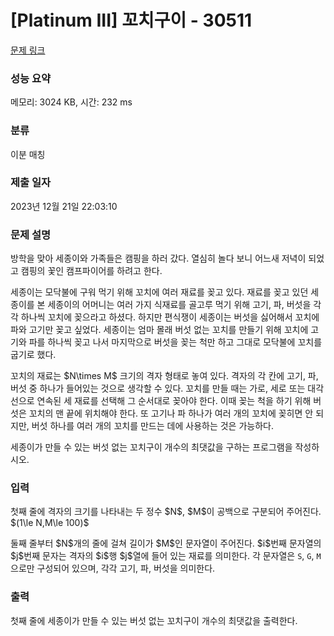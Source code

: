 # [Platinum III] 꼬치구이 - 30511 

[문제 링크](https://www.acmicpc.net/problem/30511) 

### 성능 요약

메모리: 3024 KB, 시간: 232 ms

### 분류

이분 매칭

### 제출 일자

2023년 12월 21일 22:03:10

### 문제 설명

<p>방학을 맞아 세종이와 가족들은 캠핑을 하러 갔다. 열심히 놀다 보니 어느새 저녁이 되었고 캠핑의 꽃인 캠프파이어를 하려고 한다.</p>

<p>세종이는 모닥불에 구워 먹기 위해 꼬치에 여러 재료를 꽂고 있다. 재료를 꽂고 있던 세종이를 본 세종이의 어머니는 여러 가지 식재료를 골고루 먹기 위해 고기, 파, 버섯을 각각 하나씩 꼬치에 꽂으라고 하셨다. 하지만 편식쟁이 세종이는 버섯을 싫어해서 꼬치에 파와 고기만 꽂고 싶었다. 세종이는 엄마 몰래 버섯 없는 꼬치를 만들기 위해 꼬치에 고기와 파를 하나씩 꽂고 나서 마지막으로 버섯을 꽂는 척만 하고 그대로 모닥불에 꼬치를 굽기로 했다.</p>

<p>꼬치의 재료는 $N\times M$ 크기의 격자 형태로 놓여 있다. 격자의 각 칸에 고기, 파, 버섯 중 하나가 들어있는 것으로 생각할 수 있다. 꼬치를 만들 때는 가로, 세로 또는 대각선으로 연속된 세 재료를 선택해 그 순서대로 꽂아야 한다. 이때 꽂는 척을 하기 위해 버섯은 꼬치의 맨 끝에 위치해야 한다. 또 고기나 파 하나가 여러 개의 꼬치에 꽂히면 안 되지만, 버섯 하나를 여러 개의 꼬치를 만드는 데에 사용하는 것은 가능하다.</p>

<p>세종이가 만들 수 있는 버섯 없는 꼬치구이 개수의 최댓값을 구하는 프로그램을 작성하시오.</p>

### 입력 

 <p>첫째 줄에 격자의 크기를 나타내는 두 정수 $N$, $M$이 공백으로 구분되어 주어진다. $(1\le N,M\le 100)$</p>

<p>둘째 줄부터 $N$개의 줄에 걸쳐 길이가 $M$인 문자열이 주어진다. $i$번째 문자열의 $j$번째 문자는 격자의 $i$행 $j$열에 들어 있는 재료를 의미한다. 각 문자열은 <code>S</code>, <code>G</code>, <code>M</code>으로만 구성되어 있으며, 각각 고기, 파, 버섯을 의미한다.</p>

### 출력 

 <p>첫째 줄에 세종이가 만들 수 있는 버섯 없는 꼬치구이 개수의 최댓값을 출력한다.</p>

